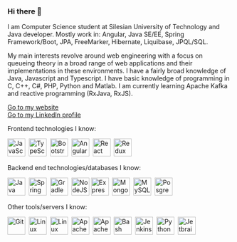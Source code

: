 <link rel="stylesheet" href="https://cdn.jsdelivr.net/gh/devicons/devicon@v2.15.1/devicon.min.css">

### Hi there 👋

I am Computer Science student at Silesian University of Technology and Java developer. Mostly work in: Angular, Java SE/EE, Spring Framework/Boot, JPA,
FreeMarker, Hibernate, Liquibase, JPQL/SQL.

My main interests revolve around web engineering with a focus on queueing theory in a broad range of web applications and their implementations in these 
environments. I have a fairly broad knowledge of Java, Javascript and Typescript. I have basic knowledge of programming in C, C++, C#, PHP, Python and Matlab. 
I am currently learning Apache Kafka and reactive programming (RxJava, RxJS).

[Go to my website](https://miloszgilga.pl)
<br>
[Go to my LinkedIn profile](https://www.linkedin.com/in/miłosz-gilga-477201219/)

Frontend technologies I know:

<img src="https://cdn.jsdelivr.net/gh/devicons/devicon/icons/javascript/javascript-original.svg" width="40" height="40" title="JavaScript"/>&nbsp;
<img src="https://cdn.jsdelivr.net/gh/devicons/devicon/icons/typescript/typescript-original.svg" width="40" height="40" title="TypeScript"/>&nbsp;
<img src="https://cdn.jsdelivr.net/gh/devicons/devicon/icons/bootstrap/bootstrap-original.svg" width="40" height="40" title="Bootstrap"/>&nbsp;
<img src="https://cdn.jsdelivr.net/gh/devicons/devicon/icons/angularjs/angularjs-plain.svg" width="40" height="40" title="Angular"/>&nbsp;
<img src="https://cdn.jsdelivr.net/gh/devicons/devicon/icons/react/react-original.svg" width="40" height="40" title="React"/>&nbsp;
<img src="https://cdn.jsdelivr.net/gh/devicons/devicon/icons/redux/redux-original.svg" width="40" height="40" title="Redux"/>&nbsp;

Backend end technologies/databases I know:

<img src="https://cdn.jsdelivr.net/gh/devicons/devicon/icons/java/java-original.svg" width="40" height="40" title="Java"/>&nbsp;
<img src="https://cdn.jsdelivr.net/gh/devicons/devicon/icons/spring/spring-original.svg" width="40" height="40" title="Spring Framework/Boot"/>&nbsp;
<img src="https://cdn.jsdelivr.net/gh/devicons/devicon/icons/gradle/gradle-plain.svg" width="40" height="40" title="Gradle"/>&nbsp;
<img src="https://cdn.jsdelivr.net/gh/devicons/devicon/icons/nodejs/nodejs-original.svg" width="40" height="40" title="NodeJS"/>
<img src="https://cdn.jsdelivr.net/gh/devicons/devicon/icons/express/express-original.svg" width="40" height="40" title="Express"/>&nbsp;
<img src="https://cdn.jsdelivr.net/gh/devicons/devicon/icons/mongodb/mongodb-original.svg" width="40" height="40" title="MongoDB"/>&nbsp;
<img src="https://cdn.jsdelivr.net/gh/devicons/devicon/icons/mysql/mysql-original.svg" width="40" height="40" title="MySQL"/>&nbsp;
<img src="https://cdn.jsdelivr.net/gh/devicons/devicon/icons/postgresql/postgresql-original.svg" width="40" height="40" title="PosgreSQL"/>&nbsp;

Other tools/servers I know:

<img src="https://cdn.jsdelivr.net/gh/devicons/devicon/icons/git/git-original.svg" width="40" height="40" title="Git"/>&nbsp;
<img src="https://cdn.jsdelivr.net/gh/devicons/devicon/icons/ubuntu/ubuntu-plain.svg" width="40" height="40" title="Linux Ubuntu Server"/>&nbsp;
<img src="https://cdn.jsdelivr.net/gh/devicons/devicon/icons/debian/debian-original.svg" width="40" height="40" title="Linux Debian Server"/>&nbsp;
<img src="https://cdn.jsdelivr.net/gh/devicons/devicon/icons/apache/apache-original.svg" width="40" height="40" title="Apache HTTP Server"/>&nbsp;
<img src="https://cdn.jsdelivr.net/gh/devicons/devicon/icons/tomcat/tomcat-original.svg" width="40" height="40" title="Apache Tomcat Web Container"/>&nbsp;
<img src="https://cdn.jsdelivr.net/gh/devicons/devicon/icons/bash/bash-original.svg" width="40" height="40" title="Bash scripts"/>&nbsp;
<img src="https://cdn.jsdelivr.net/gh/devicons/devicon/icons/jenkins/jenkins-original.svg" width="40" height="40" title="Jenkins"/>&nbsp;
<img src="https://cdn.jsdelivr.net/gh/devicons/devicon/icons/python/python-original.svg" width="40" height="40" title="Python runnable scripts"/>&nbsp;
<img src="https://cdn.jsdelivr.net/gh/devicons/devicon/icons/jetbrains/jetbrains-original.svg" width="40" height="40" title="Jetbrains Software"/>&nbsp;





